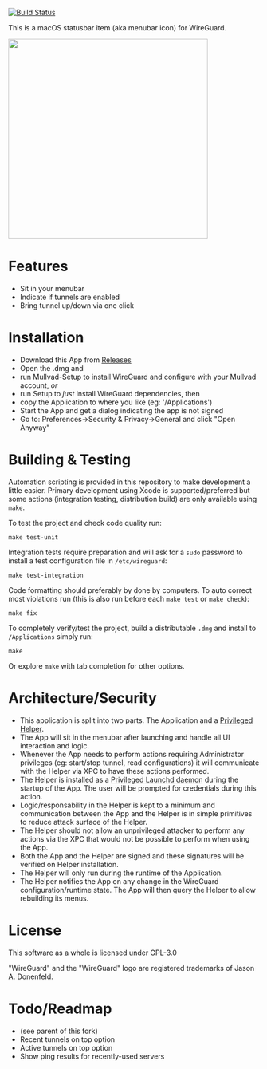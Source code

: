 [![Build Status](https://travis-ci.org/aequitas/macos-menubar-wireguard.svg?branch=master)](https://travis-ci.org/eecharlie/macos-menubar-wireguard)

This is a macOS statusbar item (aka menubar icon) for WireGuard.

<img src=Misc/demo.png width="400">


# Features

- Sit in your menubar
- Indicate if tunnels are enabled
- Bring tunnel up/down via one click

# Installation

- Download this App from [Releases](https://github.com/eecharlie/macos-menubar-wireguard/releases)
- Open the .dmg and 
- run Mullvad-Setup to install WireGuard and configure with your Mullvad account, _or_ 
- run Setup to _just_ install WireGuard dependencies, then 
- copy the Application to where you like (eg: '/Applications')
- Start the App and get a dialog indicating the app is not signed
- Go to: Preferences->Security & Privacy->General and click "Open Anyway"

# Building & Testing

Automation scripting is provided in this repository to make development a little easier. Primary development using Xcode is supported/preferred but some actions (integration testing, distribution build) are only available using `make`.

To test the project and check code quality run:

    make test-unit

Integration tests require preparation and will ask for a `sudo` password to install a test configuration file in `/etc/wireguard`:

    make test-integration

Code formatting should preferably by done by computers. To auto correct most violations run (this is also run before each `make test` or `make check`):

    make fix

To completely verify/test the project, build a distributable `.dmg` and install to `/Applications` simply run:

    make

Or explore `make` with tab completion for other options.

# Architecture/Security

- This application is split into two parts. The Application and a [Privileged Helper](https://developer.apple.com/library/archive/documentation/Security/Conceptual/SecureCodingGuide/Articles/AccessControl.html).
- The App will sit in the menubar after launching and handle all UI interaction and logic.
- Whenever the App needs to perform actions requiring Administrator privileges (eg: start/stop tunnel, read configurations) it will communicate with the Helper via XPC to have these actions performed.
- The Helper is installed as a [Privileged Launchd daemon](https://developer.apple.com/documentation/servicemanagement/1431078-smjobbless?language=objc) during the startup of the App. The user will be prompted for credentials during this action.
- Logic/responsability in the Helper is kept to a minimum and communication between the App and the Helper is in simple primitives to reduce attack surface of the Helper.
- The Helper should not allow an unprivileged attacker to perform any actions via the XPC that would not be possible to perform when using the App.
- Both the App and the Helper are signed and these signatures will be verified on Helper installation.
- The Helper will only run during the runtime of the Application.
- The Helper notifies the App on any change in the WireGuard configuration/runtime state. The App will then query the Helper to allow rebuilding its menus.

# License

This software as a whole is licensed under GPL-3.0

"WireGuard" and the "WireGuard" logo are registered trademarks of Jason A. Donenfeld.

# Todo/Readmap

- (see parent of this fork)
- Recent tunnels on top option
- Active tunnels on top option
- Show ping results for recently-used servers
